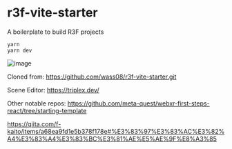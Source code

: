 # r3f-vite-starter
A boilerplate to build R3F projects

```
yarn
yarn dev
```


![image](https://user-images.githubusercontent.com/6551176/221732091-23ee52cb-4150-42fa-b998-43628d7a6b0d.png)

Cloned from: https://github.com/wass08/r3f-vite-starter.git

Scene Editor: https://triplex.dev/

Other notable repos: https://github.com/meta-quest/webxr-first-steps-react/tree/starting-template

https://qiita.com/f-kaito/items/a68ea9fd1e5b378f178e#%E3%83%97%E3%83%AC%E3%82%A4%E3%83%A4%E3%83%BC%E3%81%AE%E5%AE%9F%E8%A3%85